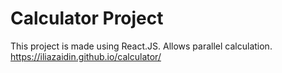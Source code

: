 # Calculator Project
This project is made using React.JS. Allows parallel calculation.
https://iliazaidin.github.io/calculator/
